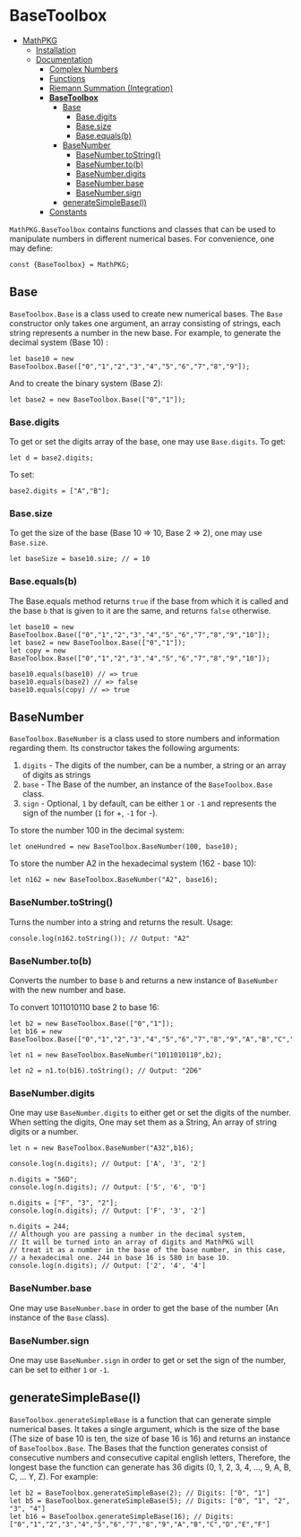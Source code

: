 # BaseToolbox

+ [MathPKG](../README.md)
    + [Installation](../README.md#installation)
    + [Documentation](./README.md)
        + [Complex Numbers](./Complex.md)
        + [Functions](./Functions.md)
        + [Riemann Summation (Integration)](./Integration.md)
        + [**BaseToolbox**](#basetoolbox)
            + [Base](#base)
                + [Base.digits](#basedigits)
                + [Base.size](#basesize)
                + [Base.equals(b)](#baseequalsb)
            + [BaseNumber](#basenumber)
                + [BaseNumber.toString()](#basenumbertostring)
                + [BaseNumber.to(b)](#basenumbertob)
                + [BaseNumber.digits](#basenumberdigits)
                + [BaseNumber.base](#basenumberbase)
                + [BaseNumber.sign](#basenumbersign)
            + [generateSimpleBase(l)](#generatesimplebasel)
        + [Constants](./Constants.md)


``MathPKG.BaseToolbox`` contains functions and classes that can be used to manipulate numbers in different numerical bases. For convenience, one may define:
```
const {BaseToolbox} = MathPKG;
```

## Base
``BaseToolbox.Base`` is a class used to create new numerical bases.
The ``Base`` constructor only takes one argument, an array consisting of strings, each string represents a number in the new base. For example, to generate the decimal system (Base 10) :
```
let base10 = new BaseToolbox.Base(["0","1","2","3","4","5","6","7","8","9"]);
```
And to create the binary system (Base 2):
```
let base2 = new BaseToolbox.Base(["0","1"]);
```

### Base.digits
To get or set the digits array of the base, one may use ``Base.digits``.
To get:
```
let d = base2.digits;
```

To set:
```
base2.digits = ["A","B"];
```

### Base.size
To get the size of the base (Base 10 => 10, Base 2 => 2), one may use ``Base.size``.
```
let baseSize = base10.size; // = 10
```

### Base.equals(b)
The Base.equals method returns `true` if the base from which it is called and the base `b` that is given to it are the same, and returns `false` otherwise.
```
let base10 = new BaseToolbox.Base(["0","1","2","3","4","5","6","7","8","9","10"]);
let base2 = new BaseToolbox.Base(["0","1"]);
let copy = new BaseToolbox.Base(["0","1","2","3","4","5","6","7","8","9","10"]);

base10.equals(base10) // => true
base10.equals(base2) // => false
base10.equals(copy) // => true
```

## BaseNumber
``BaseToolbox.BaseNumber`` is a class used to store numbers and information regarding them. Its constructor takes the following arguments:
1. ``digits`` - The digits of the number, can be a number, a string or an array of digits as strings
2. ``base`` - The Base of the number, an instance of the ``BaseToolbox.Base`` class.
3. ``sign`` - Optional, ``1`` by default, can be either ``1`` or ``-1`` and represents the sign of the number (``1`` for +, ``-1`` for -).

To store the number 100 in the decimal system:
```
let oneHundred = new BaseToolbox.BaseNumber(100, base10);
```

To store the number A2 in the hexadecimal system (162 - base 10):
```
let n162 = new BaseToolbox.BaseNumber("A2", base16);
```

### BaseNumber.toString()
Turns the number into a string and returns the result.
Usage:
```
console.log(n162.toString()); // Output: "A2"
```

### BaseNumber.to(b)
Converts the number to base ``b`` and returns a new instance of ``BaseNumber`` with the new number and base.

To convert 1011010110 base 2 to base 16:
```
let b2 = new BaseToolbox.Base(["0","1"]);
let b16 = new BaseToolbox.Base(["0","1","2","3","4","5","6","7","8","9","A","B","C","D","E","F"]);

let n1 = new BaseToolbox.BaseNumber("1011010110",b2);

let n2 = n1.to(b16).toString(); // Output: "2D6"
```

### BaseNumber.digits
One may use ``BaseNumber.digits`` to either get or set the digits of the number. When setting the digits, One may set them as a String, An array of string digits or a number.

```
let n = new BaseToolbox.BaseNumber("A32",b16);

console.log(n.digits); // Output: ['A', '3', '2']

n.digits = "56D";
console.log(n.digits); // Output: ['5', '6', 'D']

n.digits = ["F", "3", "2"];
console.log(n.digits); // Output: ['F', '3', '2']

n.digits = 244;
// Although you are passing a number in the decimal system,
// It will be turned into an array of digits and MathPKG will
// treat it as a number in the base of the base number, in this case,
// a hexadecimal one. 244 in base 16 is 580 in base 10.
console.log(n.digits); // Output: ['2', '4', '4']

```


### BaseNumber.base
One may use ``BaseNumber.base`` in order to get the base of the number (An instance of the ``Base`` class).

### BaseNumber.sign
One may use ``BaseNumber.sign`` in order to get or set the sign of the number, can be set to either `1` or `-1`.

## generateSimpleBase(l)
``BaseToolbox.generateSimpleBase`` is a function that can generate simple numerical bases. It takes a single argument, which is the size of the base (The size of base 10 is ten, the size of base 16 is 16) and returns an instance of ``BaseToolbox.Base``. The Bases that the function generates consist of consecutive numbers and consecutive capital english letters, Therefore, the longest base the function can generate has 36 digits (0, 1, 2, 3, 4, ..., 9, A, B, C, ... Y, Z). For example:
```
let b2 = BaseToolbox.generateSimpleBase(2); // Digits: ["0", "1"]
let b5 = BaseToolbox.generateSimpleBase(5); // Digits: ["0", "1", "2", "3", "4"]
let b16 = BaseToolbox.generateSimpleBase(16); // Digits: ["0","1","2","3","4","5","6","7","8","9","A","B","C","D","E","F"]
```